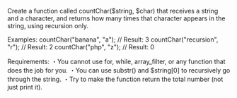 Create a function called countChar($string, $char) that receives a string and a character, and returns how many times that character appears in the string, using recursion only.

Examples:
countChar("banana", "a");    // Result: 3
countChar("recursion", "r"); // Result: 2
countChar("php", "z");       // Result: 0


Requirements:
・You cannot use for, while, array_filter, or any function that does the job for you.
・You can use substr() and $string[0] to recursively go through the string.
・Try to make the function return the total number (not just print it).